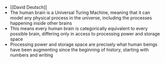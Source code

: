 - [[David Deutsch]]
- The human brain is a Universal Turing Machine, meaning that it can model any physical process in the universe, including the processes happening inside other brains
- This means every human brain is categorically equivalent to every possible brain, differing only in access to processing power and storage space
- Processing power and storage space are precisely what human beings have been augmenting since the beginning of history, starting with numbers and writing
